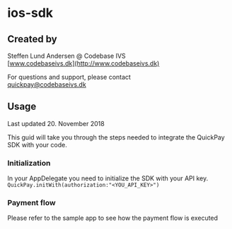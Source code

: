 # ios-sdk

## Created by
Steffen Lund Andersen @ Codebase IVS  
[www.codebaseivs.dk](http://www.codebaseivs.dk)

For questions and support, please contact  
[quickpay@codebaseivs.dk](mailto:quickpay@codebaseivs.dk?subject=QuickPaySDK)

## Usage
Last updated 20. November 2018

This guid will take you through the steps needed to integrate the QuickPay SDK with your code.

### Initialization
In your AppDelegate you need to initialize the SDK with your API key.
`QuickPay.initWith(authorization:"<YOU_API_KEY>")`

### Payment flow
Please refer to the sample app to see how the payment flow is executed
